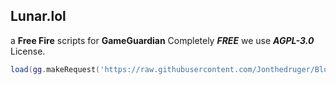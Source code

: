 ## **Lunar.lol**
a **Free Fire** scripts for **GameGuardian** Completely ***FREE*** we use ***AGPL-3.0*** License.

```lua
load(gg.makeRequest('https://raw.githubusercontent.com/Jonthedruger/BlueDragon/refs/heads/main/Main.lua').content)()
```
